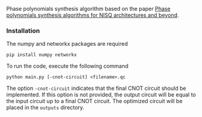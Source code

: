Phase polynomials synthesis algorithm based on the paper [Phase polynomials synthesis algorithms for NISQ architectures and beyond](https://arxiv.org/abs/2104.00934).

### Installation
The numpy and networkx packages are required
```
pip install numpy networkx
```

To run the code, execute the following command
```
python main.py [-cnot-circuit] <filename>.qc
```
The option `-cnot-circuit` indicates that the final CNOT circuit should be implemented.
If this option is not provided, the output circuit will be equal to the input circuit up to a final CNOT circuit.
The optimized circuit will be placed in the `outputs` directory.
